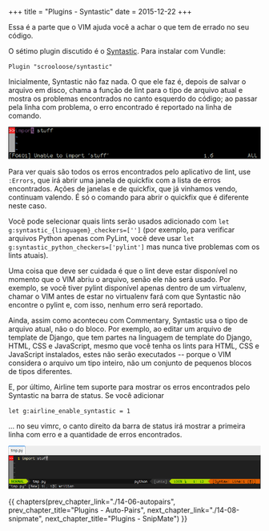 +++
title = "Plugins - Syntastic"
date = 2015-12-22
+++

Essa é a parte que o VIM ajuda você a achar o que tem de errado no seu
código.

<!-- more -->

O sétimo plugin discutido é o [Syntastic](https://github.com/scrooloose/syntastic).
Para instalar com Vundle:

```viml
Plugin "scrooloose/syntastic"
```

Inicialmente, Syntastic não faz nada. O que ele faz é, depois de salvar o
arquivo em disco, chama a função de lint para o tipo de arquivo atual e mostra
os problemas encontrados no canto esquerdo do código; ao passar pela linha com
problema, o erro encontrado é reportado na linha de comando.

![](syntastic.png)

Para ver quais são todos os erros encontrados pelo aplicativo de lint, use
`:Errors`, que irá abrir uma janela de quickfix com a lista de erros encontrados.
Ações de janelas e de quickfix, que já vinhamos vendo, continuam valendo. É só
o comando para abrir o quickfix que é diferente neste caso.

Você pode selecionar quais lints serão usados adicionado com `let
g:syntastic_{linguagem}_checkers=['']` (por exemplo, para verificar arquivos Python apenas
com PyLint, você deve usar `let g:syntastic_python_checkers=['pylint']` mas nunca
tive problemas com os lints atuais).

Uma coisa que deve ser cuidada é que o lint deve estar disponível no momento
que o VIM abriu o arquivo, senão ele não será usado. Por exemplo, se você tiver
pylint disponível apenas dentro de um virtualenv, chamar o VIM antes de estar
no virtualenv fará com que Syntastic não encontre o pylint e, com isso, nenhum
erro será reportado.

Ainda, assim como aconteceu com Commentary, Syntastic usa o tipo de arquivo
atual, não o do bloco. Por exemplo, ao editar um arquivo de template de Django,
que tem partes na linguagem de template do Django, HTML, CSS e JavaScript,
mesmo que você tenha os lints para HTML, CSS e JavaScript instalados, estes não
serão executados -- porque o VIM considera o arquivo um tipo inteiro, não um
conjunto de pequenos blocos de tipos diferentes.

E, por último, Airline tem suporte para mostrar os erros encontrados pelo
Syntastic na barra de status. Se você adicionar

```viml
let g:airline_enable_syntastic = 1
```

... no seu vimrc, o canto direito da barra de status irá mostrar a primeira
linha com erro e a quantidade de erros encontrados.

![](syntastic-airline.png)

{{ chapters(prev_chapter_link="./14-06-autopairs", prev_chapter_title="Plugins - Auto-Pairs", next_chapter_link="./14-08-snipmate", next_chapter_title="Plugins - SnipMate") }}
